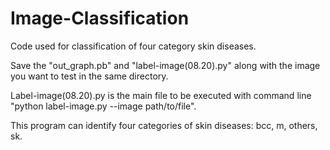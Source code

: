 # Image-Classification
Code used for classification of four category skin diseases. 

Save the "out_graph.pb" and "label-image(08.20).py" along with the image you want to test in the same directory. 

Label-image(08.20).py is the main file to be executed with command line "python label-image.py --image path/to/file".

This program can identify four categories of skin diseases: bcc, m, others, sk.
